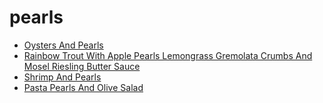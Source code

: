 # pearls

 * [Oysters And Pearls](../../index/o/oysters-and-pearls-105859.json)
 * [Rainbow Trout With Apple Pearls Lemongrass Gremolata Crumbs And Mosel Riesling Butter Sauce](../../index/r/rainbow-trout-with-apple-pearls-lemongrass-gremolata-crumbs-and-mosel-riesling-butter-sauce-105607.json)
 * [Shrimp And Pearls](../../index/s/shrimp-and-pearls-353635.json)
 * [Pasta Pearls And Olive Salad](../../index/p/pasta-pearls-and-olive-salad.json)
